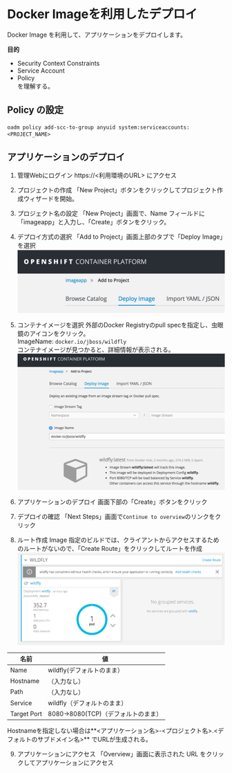 # Docker Imageを利用したデプロイ
Docker Image を利用して、アプリケーションをデプロイします。

**目的**  
- Security Context Constraints
- Service Account
- Policy  
を理解する。

## Policy の設定
```
oadm policy add-scc-to-group anyuid system:serviceaccounts:<PROJECT_NAME>
```

## アプリケーションのデプロイ
1. 管理Webにログイン
https://<利用環境のURL> にアクセス

2. プロジェクトの作成
「New Project」ボタンをクリックしてプロジェクト作成ウィザードを開始。

3. プロジェクト名の設定
「New Project」画面で、Name フィールドに「imageapp」と入力し、「Create」ボタンをクリック。

4. デプロイ方式の選択
「Add to Project」画面上部のタブで「Deploy Image」を選択
![./deployImageTab.png](./deployImageTab.png)

5. コンテナイメージを選択
外部のDocker Registryのpull specを指定し、虫眼鏡のアイコンをクリック。  
ImageName: `docker.io/jboss/wildfly`  
コンテナイメージが見つかると、詳細情報が表示される。
![wildfly image](./wildflyimage.png)

6. アプリケーションのデプロイ
画面下部の「Create」ボタンをクリック

7. デプロイの確認
「Next Steps」画面で`Continue to overview`のリンクをクリック

8. ルート作成
Image 指定のビルドでは、クライアントからアクセスするためのルートがないので、「Create Route」をクリックしてルートを作成
![wildfly pod](./wildflypod.png)

|名前|値|
|---|---|
|Name|wildfly(デフォルトのまま）|
|Hostname|（入力なし）|
|Path|（入力なし）|
|Service|wildfly（デフォルトのまま）|
|Target Port|8080->8080(TCP)（デフォルトのまま）|
Hostnameを指定しない場合は**<アプリケーション名>-<プロジェクト名>.<デフォルトのサブドメイン名>**  でURLが生成される。

9. アプリケーションにアクセス
「Overview」画面に表示された URL をクリックしてアプリケーションにアクセス
